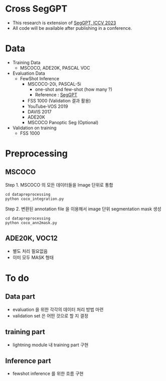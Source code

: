 # Cross SegGPT 
- This research is extension of [SegGPT, ICCV 2023](https://github.com/baaivision/Painter/tree/main/SegGPT)
- All code will be available after publishing in a conference.

# Data
- Training Data
  - MSCOCO, ADE20K, PASCAL VOC 
- Evaluation Data
  - FewShot Inference
    - MSCOCO-20i, PASCAL-5i
      - one-shot and few-shot (how many ?)
      - Reference : [SegGPT](https://arxiv.org/pdf/2304.03284)
    - FSS 1000 (Validation 결과 활용)
    - YouTube-VOS 2019
    - DAVIS 2017
    - ADE20K
    - MSCOCO Panoptic Seg (Optional)
- Validation on training
  - FSS 1000

# Preprocessing
## MSCOCO
Step 1. MSCOCO 의 모든 데이터들을 Image 단위로 통합
```
cd datapreprocessing
python coco_integration.py
```
Step 2. 변환된 annotation file 을 이용해서 image 단위 segmentation mask 생성
```
cd datapreprocessing
python coco_ann2mask.py
```
## ADE20K, VOC12
- 별도 처리 필요없음
- 이미 모두 MASK 형태

# To do
## Data part
- evaluation 을 위한 각각의 데이터 처리 방법 마련
- validation set 은 어떤 것으로 할 지 결정

## training part
- lightning module 내 training part 구현

## Inference part
- fewshot inference 를 위한 흐름 구현
